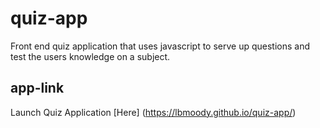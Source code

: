 # quiz-app
Front end quiz application that uses javascript to serve up questions and test the users knowledge on a subject.

## app-link
Launch Quiz Application [Here] (https://lbmoody.github.io/quiz-app/)